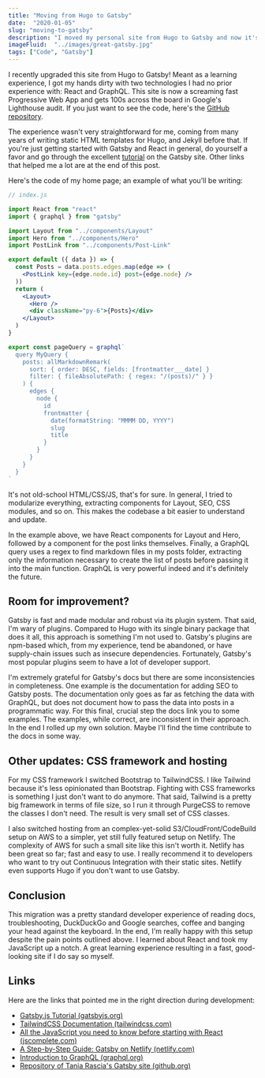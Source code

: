 ```yaml
---
title: "Moving from Hugo to Gatsby"
date:  "2020-01-05"
slug: "moving-to-gatsby"
description: "I moved my personal site from Hugo to Gatsby and now it's fast as hell."
imageFluid:  "../images/great-gatsby.jpg"
tags: ["Code", "Gatsby"]
---
```


I recently upgraded this site from Hugo to Gatsby! Meant as a learning experience, I got my hands dirty with two technologies I had no prior experience with: React and GraphQL. This site is now a screaming fast Progressive Web App and gets 100s across the board in Google's Lighthouse audit. If you just want to see the code, here's the [GitHub repository](https://github.com/misterorion/misterorion.com). 

The experience wasn't very straightforward for me, coming from many years of writing static HTML templates for Hugo, and Jekyll before that. If you're just getting started with Gatsby and React in general, do yourself a favor and go through the excellent [tutorial](https://www.gatsbyjs.org/tutorial/) on the Gatsby site. Other links that helped me a lot are at the end of this post.

Here's the code of my home page; an example of what you'll be writing:

```jsx
// index.js

import React from "react"
import { graphql } from "gatsby"

import Layout from "../components/Layout"
import Hero from "../components/Hero"
import PostLink from "../components/Post-Link"

export default ({ data }) => {
  const Posts = data.posts.edges.map(edge => (
    <PostLink key={edge.node.id} post={edge.node} />
  ))
  return (
    <Layout>
      <Hero />
      <div className="py-6">{Posts}</div>
    </Layout>
  )
}

export const pageQuery = graphql`
  query MyQuery {
    posts: allMarkdownRemark(
      sort: { order: DESC, fields: [frontmatter___date] }
      filter: { fileAbsolutePath: { regex: "/(posts)/" } }
    ) {
      edges {
        node {
          id
          frontmatter {
            date(formatString: "MMMM DD, YYYY")
            slug
            title
          }
        }
      }
    }
  }
`
```

It's not old-school HTML/CSS/JS, that's for sure. In general, I tried to modularize everything, extracting components for Layout, SEO, CSS modules, and so on. This makes the codebase a bit easier to understand and update.

In the example above, we have React components for Layout and Hero, followed by a component for the post links themselves. Finally, a GraphQL query uses a regex to find markdown files in my posts folder, extracting only the information necessary to create the list of posts before passing it into the main function. GraphQL is very powerful indeed and it's definitely the future.

## Room for improvement?

Gatsby is fast and made modular and robust via its plugin system. That said, I'm wary of plugins. Compared to Hugo with its single binary package that does it all, this approach is something I'm not used to. Gatsby's plugins are npm-based which, from my experience, tend be abandoned, or have supply-chain issues such as insecure dependencies. Fortunately, Gatsby's most popular plugins seem to have a lot of developer support.

I'm extremely grateful for Gatsby's docs but there are some inconsistencies in completeness. One example is the documentation for adding SEO to Gatsby posts. The documentation only goes as far as fetching the data with GraphQL, but does not document how to pass the data into posts in a programmatic way. For this final, crucial step the docs link you to some examples. The examples, while correct, are inconsistent in their approach. In the end I rolled up my own solution. Maybe I'll find the time contribute to the docs in some way.

## Other updates: CSS framework and hosting

For my CSS framework I switched Bootstrap to TailwindCSS. I like Tailwind because it's less opinionated than Bootstrap. Fighting with CSS frameworks is something I just don't want to do anymore. That said, Tailwind is a pretty big framework in terms of file size, so I run it through PurgeCSS to remove the classes I don't need. The result is very small set of CSS classes.

I also switched hosting from an complex-yet-solid S3/CloudFront/CodeBuild setup on AWS to a simpler, yet still fully featured setup on Netlify. The complexity of AWS for such a small site like this isn't worth it. Netlify has been great so far; fast and easy to use. I really recommend it to developers who want to try out Continuous Integration with their static sites. Netlify even supports Hugo if you don't want to use Gatsby.

## Conclusion

This migration was a pretty standard developer experience of reading docs, troubleshooting, DuckDuckGo and Google searches, coffee and banging your head against the keyboard. In the end, I'm really happy with this setup despite the pain points outlined above. I learned about React and took my JavaScript up a notch. A great learning experience resulting in a fast, good-looking site if I do say so myself.

## Links

Here are the links that pointed me in the right direction during development:

- [Gatsby.js Tutorial (gatsbyjs.org)](https://www.gatsbyjs.org/tutorial/)
- [TailwindCSS Documentation (tailwindcss.com)](https://tailwindcss.com/docs/installation)
- [All the JavaScript you need to know before starting with React (jscomplete.com)](https://jscomplete.com/learn/javascript-for-react)
- [A Step-by-Step Guide: Gatsby on Netlify (netlify.com)](https://www.netlify.com/blog/2016/02/24/a-step-by-step-guide-gatsby-on-netlify/)
- [Introduction to GraphQL (graphql.org)](https://graphql.org/learn/)
- [Repository of Tania Rascia's Gatsby site (github.org)](https://github.com/taniarascia/taniarascia.com)
